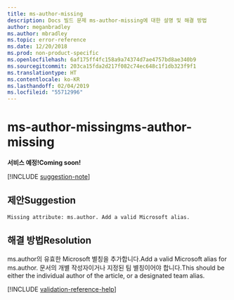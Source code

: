 ```yaml
---
title: ms-author-missing
description: Docs 빌드 문제 ms-author-missing에 대한 설명 및 해결 방법
author: meganbradley
ms.author: mbradley
ms.topic: error-reference
ms.date: 12/20/2018
ms.prod: non-product-specific
ms.openlocfilehash: 6af175ff4fc158a9a74374d7ae4757bd8ae340b9
ms.sourcegitcommit: 203ca15fda2d217f082c74ec648c1f1db323f9f1
ms.translationtype: HT
ms.contentlocale: ko-KR
ms.lasthandoff: 02/04/2019
ms.locfileid: "55712996"
---
```

# <a name="ms-author-missing"></a><span data-ttu-id="4cad0-103">ms-author-missing</span><span class="sxs-lookup"><span data-stu-id="4cad0-103">ms-author-missing</span></span>

<span data-ttu-id="4cad0-104">**서비스 예정!**</span><span class="sxs-lookup"><span data-stu-id="4cad0-104">**Coming soon!**</span></span>

[!INCLUDE [suggestion-note](includes/suggestion-note.md)]

## <a name="suggestion"></a><span data-ttu-id="4cad0-105">제안</span><span class="sxs-lookup"><span data-stu-id="4cad0-105">Suggestion</span></span>

`Missing attribute: ms.author. Add a valid Microsoft alias.`

## <a name="resolution"></a><span data-ttu-id="4cad0-106">해결 방법</span><span class="sxs-lookup"><span data-stu-id="4cad0-106">Resolution</span></span>

<span data-ttu-id="4cad0-107">ms.author의 유효한 Microsoft 별칭을 추가합니다.</span><span class="sxs-lookup"><span data-stu-id="4cad0-107">Add a valid Microsoft alias for ms.author.</span></span> <span data-ttu-id="4cad0-108">문서의 개별 작성자이거나 지정된 팀 별칭이어야 합니다.</span><span class="sxs-lookup"><span data-stu-id="4cad0-108">This should be either the individual author of the article, or a designated team alias.</span></span>

<!--make sure to add this file to your includes folder and verify the path-->
[!INCLUDE [validation-reference-help](includes/validation-reference-help.md)]